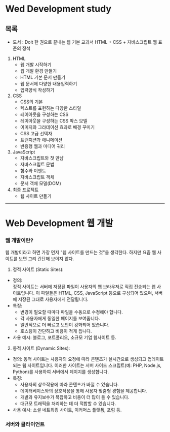 # Wed Development study

## 목록
- 도서 : Doit 한 권으로 끝내는 웹 기본 교과서 HTML + CSS + 자바스크립트 웹 표준의 정석  
  
1. HTML
    - 웹 개발 시작하기
    - 웝 개발 환경 만들기
    - HTML 기본 문서 만들기
    - 웹 문서에 다양한 내용입력하기
    - 입력양식 작성하기
2. CSS
    - CSS의 기본
    - 텍스트를 표현하는 다양한 스타일
    - 레이아웃을 구성하는 CSS
    - 레이아웃을 구성하는 CSS 박스 모델
    - 이미지와 그라데이션 효과로 배경 꾸미기
    - CSS 고급 선택자
    - 트랜지션과 애니메이션
    - 반응형 웹과 미디어 궈리
3. JavaScript
    - 자바스크립트와 첫 만남
    - 자바스크립트 문법
    - 함수와 이벤트
    - 자바스크립트 객체
    - 문서 객체 모델(DOM)
4. 최종 프로젝트
    - 웹 사이트 만들기
  
    
***
# Web Development 웹 개발
### 웹 개발이란?
 웹 개발이라고 하면 가장 먼저 "웹 사이트를 만드는 것"을 생각한다. 하지만 요즘 웹 사이트를 보면 그리 간단해 보이지 않다.  
1. 정적 사이트 (Static Sites):
- 정의:   
    정적 사이트는 서버에 저장된 파일이 사용자의 웹 브라우저로 직접 전송되는 웹 사이트입니다. 이 파일들은 HTML, CSS, JavaScript 등으로 구성되어 있으며, 서버에 저장된 그대로 사용자에게 전달됩니다.  
- 특징:  
    - 변경이 필요할 때마다 파일을 수동으로 수정해야 합니다.
    - 각 사용자에게 동일한 페이지를 보여줍니다.
    - 일반적으로 더 빠르고 보안이 강화되어 있습니다.
    - 호스팅이 간단하고 비용이 적게 듭니다.
- 사용 예시: 블로그, 포트폴리오, 소규모 기업 웹사이트 등.
  
2. 동적 사이트 (Dynamic Sites):
- 정의: 동적 사이트는 사용자의 요청에 따라 콘텐츠가 실시간으로 생성되고 업데이트되는 웹 사이트입니다. 이러한 사이트는 서버 사이드 스크립트(예: PHP, Node.js, Python)를 사용하여 서버에서 페이지를 생성합니다.  
- 특징:  
    - 사용자의 상호작용에 따라 콘텐츠가 바뀔 수 있습니다.
    - 데이터베이스와의 상호작용을 통해 사용자 맞춤형 경험을 제공합니다.
    - 개발과 유지보수가 복잡하고 비용이 더 많이 들 수 있습니다.
    - 대규모 트래픽을 처리하는 데 더 적합할 수 있습니다.
- 사용 예시: 소셜 네트워킹 사이트, 이커머스 플랫폼, 포럼 등.
  
### 서버와 클라이언트


